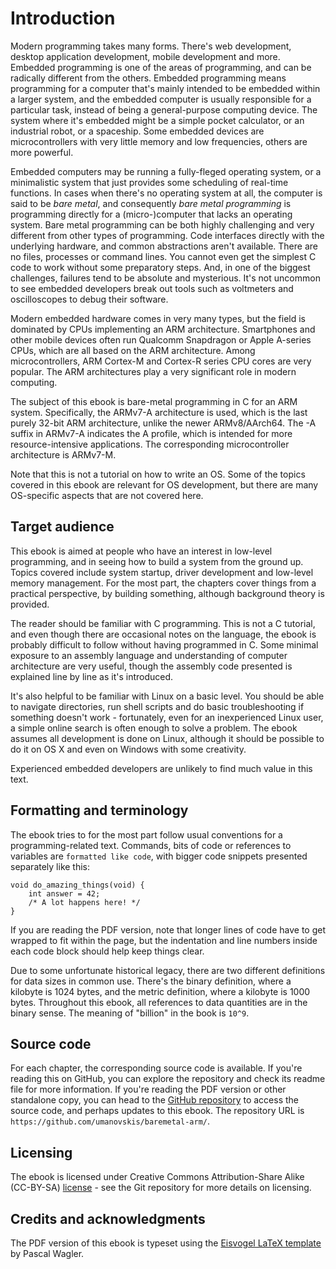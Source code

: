 # Introduction

Modern programming takes many forms. There's web development, desktop application development, mobile development and more. Embedded programming is one of the areas of programming, and can be radically different from the others. Embedded programming means programming for a computer that's mainly intended to be embedded within a larger system, and the embedded computer is usually responsible for a particular task, instead of being a general-purpose computing device. The system where it's embedded might be a simple pocket calculator, or an industrial robot, or a spaceship. Some embedded devices are microcontrollers with very little memory and low frequencies, others are more powerful.

Embedded computers may be running a fully-fleged operating system, or a minimalistic system that just provides some scheduling of real-time functions. In cases when there's no operating system at all, the computer is said to be *bare metal*, and consequently *bare metal programming* is programming directly for a (micro-)computer that lacks an operating system. Bare metal programming can be both highly challenging and very different from other types of programming. Code interfaces directly with the underlying hardware, and common abstractions aren't available. There are no files, processes or command lines. You cannot even get the simplest C code to work without some preparatory steps. And, in one of the biggest challenges, failures tend to be absolute and mysterious. It's not uncommon to see embedded developers break out tools such as voltmeters and oscilloscopes to debug their software.

Modern embedded hardware comes in very many types, but the field is dominated by CPUs implementing an ARM architecture. Smartphones and other mobile devices often run Qualcomm Snapdragon or Apple A-series CPUs, which are all based on the ARM architecture. Among microcontrollers, ARM Cortex-M and Cortex-R series CPU cores are very popular. The ARM architectures play a very significant role in modern computing.

The subject of this ebook is bare-metal programming in C for an ARM system. Specifically, the ARMv7-A architecture is used, which is the last purely 32-bit ARM architecture, unlike the newer ARMv8/AArch64. The -A suffix in ARMv7-A indicates the A profile, which is intended for more resource-intensive applications. The corresponding microcontroller architecture is ARMv7-M.

Note that this is not a tutorial on how to write an OS. Some of the topics covered in this ebook are relevant for OS development, but there are many OS-specific aspects that are not covered here.

## Target audience

This ebook is aimed at people who have an interest in low-level programming, and in seeing how to build a system from the ground up. Topics covered include system startup, driver development and low-level memory management. For the most part, the chapters cover things from a practical perspective, by building something, although background theory is provided.

The reader should be familiar with C programming. This is not a C tutorial, and even though there are occasional notes on the language, the ebook is probably difficult to follow without having programmed in C. Some minimal exposure to an assembly language and understanding of computer architecture are very useful, though the assembly code presented is explained line by line as it's introduced.

It's also helpful to be familiar with Linux on a basic level. You should be able to navigate directories, run shell scripts and do basic troubleshooting if something doesn't work - fortunately, even for an inexperienced Linux user, a simple online search is often enough to solve a problem. The ebook assumes all development is done on Linux, although it should be possible to do it on OS X and even on Windows with some creativity.

Experienced embedded developers are unlikely to find much value in this text.

## Formatting and terminology

The ebook tries to for the most part follow usual conventions for a programming-related text. Commands, bits of code or references to variables are `formatted like code`, with bigger code snippets presented separately like this:

```
void do_amazing_things(void) {
    int answer = 42;
    /* A lot happens here! */
}
```

If you are reading the PDF version, note that longer lines of code have to get wrapped to fit within the page, but the indentation and line numbers inside each code block should help keep things clear.

Due to some unfortunate historical legacy, there are two different definitions for data sizes in common use. There's the binary definition, where a kilobyte is 1024 bytes, and the metric definition, where a kilobyte is 1000 bytes. Throughout this ebook, all references to data quantities are in the binary sense. The meaning of "billion" in the book is `10^9`.

## Source code

For each chapter, the corresponding source code is available. If you're reading this on GitHub, you can explore the repository and check its readme file for more information. If you're reading the PDF version or other standalone copy, you can head to the [GitHub repository](https://github.com/umanovskis/baremetal-arm/) to access the source code, and perhaps updates to this ebook. The repository URL is `https://github.com/umanovskis/baremetal-arm/`.

## Licensing

The ebook is licensed under Creative Commons Attribution-Share Alike (CC-BY-SA) [license](http://creativecommons.org/licenses/by-nc-sa/4.0/) - see the Git repository for more details on licensing.

## Credits and acknowledgments

The PDF version of this ebook is typeset using the [Eisvogel LaTeX template](https://github.com/Wandmalfarbe/pandoc-latex-template) by Pascal Wagler.
